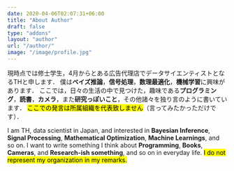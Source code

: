 ```yaml
---
date: 2020-04-06T02:07:31+06:00
title: "About Author"
draft: false
type: "addons"
layout: "author"
url: "/author/"
image: "/image/profile.jpg"
---
```


現時点では修士学生，4月からとある広告代理店でデータサイエンティストとなるTHと申します．
僕は**ベイズ推論**，**信号処理**，**数理最適化**，**機械学習**に興味があります．
ここでは，日々の生活の中で見つけた，趣味である**プログラミング**，**読書**，**カメラ**，また**研究っぽいこと**，その他諸々を独り言のように書いています．
<mark>ここでの発言は所属組織を代表致しません</mark>（言ってみたかっただけです）．

I am TH, data scientist in Japan, and interested in **Bayesian Inference**, **Signal Processing**, **Mathematical Optimization**, **Machine Learnings**, and so on.
I want to write something I think about **Programming**, **Books**, **Cameras**, and **Research-ish something**, and so on in everyday life.
<mark>I do not represent my organization in my remarks.</mark>